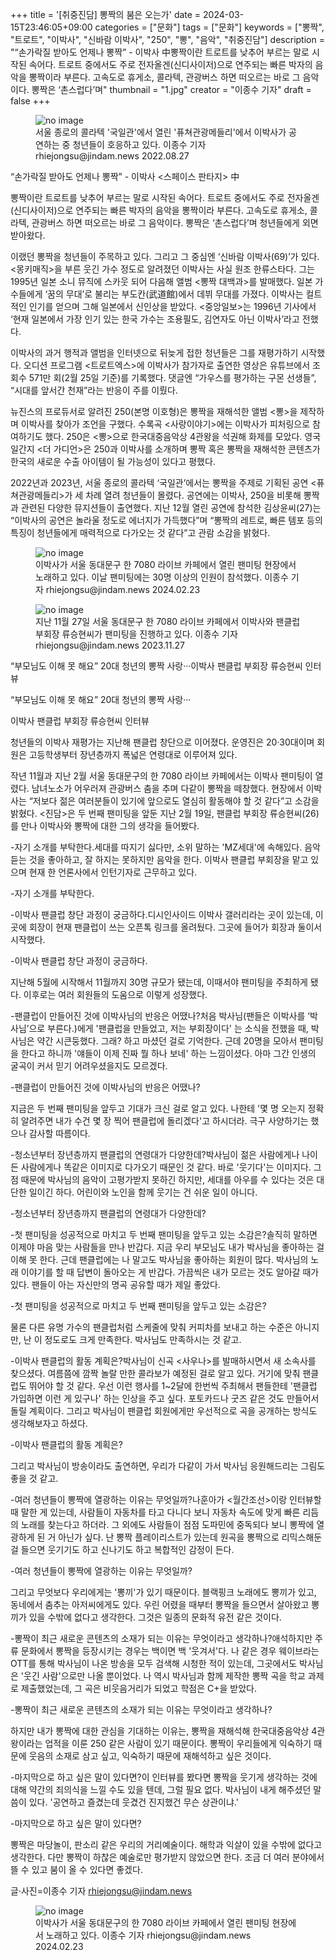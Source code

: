 +++
title = '[취중진담] 뽕짝의 붐은 오는가'
date = 2024-03-15T23:46:05+09:00
categories = ["문화"]
tags = ["문화"]
keywords = ["뽕짝", "트로트", "이박사", "신바람 이박사", "250", "뽕", "음악", "취중진담"]
description = "“손가락질 받아도 언제나 뽕짝” - 이박사  中뽕짝이란 트로트를 낮추어 부르는 말로 시작된 속어다. 트로트 중에서도 주로 전자올겐(신디사이저)으로 연주되는 빠른 박자의 음악을 뽕짝이라 부른다. 고속도로 휴게소, 콜라텍, 관광버스 하면 떠오르는 바로 그 음악이다. 뽕짝은 ‘촌스럽다’며"
thumbnail = "1.jpg"
creator = "이종수 기자"
draft = false
+++

<figure>
  <img src="1.jpg" alt="no image" />
  <figcaption>서울 종로의 콜라텍 '국일관'에서 열린 '퓨쳐관광메들리'에서 이박사가 공연하는 중 청년들이 호응하고 있다. 이종수 기자 rhiejongsu@jindam.news 2022.08.27</figcaption>
</figure>


“손가락질 받아도 언제나 뽕짝” - 이박사 <스페이스 판타지> 中

뽕짝이란 트로트를 낮추어 부르는 말로 시작된 속어다. 트로트 중에서도 주로 전자올겐(신디사이저)으로 연주되는 빠른 박자의 음악을 뽕짝이라 부른다. 고속도로 휴게소, 콜라텍, 관광버스 하면 떠오르는 바로 그 음악이다. 뽕짝은 ‘촌스럽다’며 청년들에게 외면 받아왔다.

이랬던 뽕짝을 청년들이 주목하고 있다. 그리고 그 중심엔 ‘신바람 이박사(69)’가 있다. <몽키매직>을 부른 웃긴 가수 정도로 알려졌던 이박사는 사실 원조 한류스타다. 그는 1995년 일본 소니 뮤직에 스카웃 되어 다음해 앨범 <뽕짝 대백과>를 발매했다. 일본 가수들에게 ‘꿈의 무대’로 불리는 부도칸(武道館)에서 데뷔 무대를 가졌다. 이박사는 컬트적인 인기를 얻으며 그해 일본에서 신인상을 받았다. <중앙일보>는 1996년 기사에서 ‘현재 일본에서 가장 인기 있는 한국 가수는 조용필도, 김연자도 아닌 이박사’라고 전했다.

이박사의 과거 행적과 앨범을 인터넷으로 뒤늦게 접한 청년들은 그를 재평가하기 시작했다. 오디션 프로그램 <트로트엑스>에 이박사가 참가자로 출연한 영상은 유튜브에서 조회수 571만 회(2월 25일 기준)를 기록했다. 댓글엔 “가우스를 평가하는 구몬 선생들”, “시대를 앞서간 천재”라는 반응이 주를 이뤘다.

뉴진스의 프로듀서로 알려진 250(본명 이호형)은 뽕짝을 재해석한 앨범 <뽕>을 제작하며 이박사를 찾아가 조언을 구했다. 수록곡 <사랑이야기>에는 이박사가 피처링으로 참여하기도 했다. 250은 <뽕>으로 한국대중음악상 4관왕을 석권해 화제를 모았다. 영국 일간지 <더 가디언>은 250과 이박사를 소개하며 뽕짝 혹은 뽕짝을 재해석한 콘텐츠가 한국의 새로운 수출 아이템이 될 가능성이 있다고 평했다.

2022년과 2023년, 서울 종로의 콜라텍 ‘국일관’에서는 뽕짝을 주제로 기획된 공연 <퓨쳐관광메들리>가 세 차례 열려 청년들이 몰렸다. 공연에는 이박사, 250을 비롯해 뽕짝과 관련된 다양한 뮤지션들이 출연했다. 지난 12월 열린 공연에 참석한 김상윤씨(27)는 “이박사의 공연은 놀라울 정도로 에너지가 가득했다”며 “뽕짝의 레트로, 빠른 템포 등의 특징이 청년들에게 매력적으로 다가오는 것 같다”고 관람 소감을 밝혔다.

<figure>
  <img src="2.jpg" alt="no image" />
  <figcaption>이박사가 서울 동대문구 한 7080 라이브 카페에서 열린 팬미팅 현장에서 노래하고 있다. 이날 팬미팅에는 30명 이상의 인원이 참석했다. 이종수 기자 rhiejongsu@jindam.news 2024.02.23</figcaption>
</figure>


<figure>
  <img src="3.jpg" alt="no image" />
  <figcaption>지난 11월 27일 서울 동대문구 한 7080 라이브 카페에서 이박사와 팬클럽 부회장 류승현씨가 팬미팅을 진행하고 있다. 이종수 기자 rhiejongsu@jindam.news 2023.11.27</figcaption>
</figure>


“부모님도 이해 못 해요” 20대 청년의 뽕짝 사랑···이박사 팬클럽 부회장 류승현씨 인터뷰

“부모님도 이해 못 해요” 20대 청년의 뽕짝 사랑···

이박사 팬클럽 부회장 류승현씨 인터뷰

청년들의 이박사 재평가는 지난해 팬클럽 창단으로 이어졌다. 운영진은 20·30대이며 회원은 고등학생부터 장년층까지 폭넓은 연령대로 이루어져 있다.

작년 11월과 지난 2월 서울 동대문구의 한 7080 라이브 카페에서는 이박사 팬미팅이 열렸다. 남녀노소가 어우러져 관광버스 춤을 추며 다같이 뽕짝을 떼창했다. 현장에서 이박사는 “저보다 젊은 여러분들이 있기에 앞으로도 열심히 활동해야 할 것 같다”고 소감을 밝혔다. <진담>은 두 번째 팬미팅을 앞둔 지난 2월 19일, 팬클럽 부회장 류승현씨(26)를 만나 이박사와 뽕짝에 대한 그의 생각을 들어봤다.

-자기 소개를 부탁한다.세대를 따지기 싫다만, 소위 말하는 'MZ세대'에 속해있다. 음악 듣는 것을 좋아하고, 잘 하지는 못하지만 음악을 한다. 이박사 팬클럽 부회장을 맡고 있으며 현재 한 언론사에서 인턴기자로 근무하고 있다.

-자기 소개를 부탁한다.

-이박사 팬클럽 창단 과정이 궁금하다.디시인사이드 이박사 갤러리라는 곳이 있는데, 이곳에 회장이 현재 팬클럽이 쓰는 오픈톡 링크를 올려뒀다. 그곳에 들어가 회장과 둘이서 시작했다.

-이박사 팬클럽 창단 과정이 궁금하다.

지난해 5월에 시작해서 11월까지 30명 규모가 됐는데, 이때서야 팬미팅을 주최하게 됐다. 이후로는 여러 회원들의 도움으로 이렇게 성장했다.

-팬클럽이 만들어진 것에 이박사님의 반응은 어땠나?처음 박사님(팬들은 이박사를 ‘박사님’으로 부른다.)에게 '팬클럽을 만들었고, 저는 부회장이다' 는 소식을 전했을 때, 박사님은 약간 시큰둥했다. 그래? 하고 마셨던 걸로 기억한다. 근데 20명을 모아서 팬미팅을 한다고 하니까 '얘들이 이제 진짜 뭘 하나 보네' 하는 느낌이셨다. 아마 그간 인생의 굴곡이 커서 믿기 어려우셨을지도 모르겠다.

-팬클럽이 만들어진 것에 이박사님의 반응은 어땠나?

지금은 두 번째 팬미팅을 앞두고 기대가 크신 걸로 알고 있다. 나한테 '몇 명 오는지 정확히 알려주면 내가 수건 몇 장 찍어 팬클럽에 돌리겠다'고 하시더라. 극구 사양하기는 했으나 감사할 따름이다.

-청소년부터 장년층까지 팬클럽의 연령대가 다양한데?박사님이 젊은 사람에게나 나이든 사람에게나 똑같은 이미지로 다가오기 때문인 것 같다. 바로 '웃기다'는 이미지다. 그 점 때문에 박사님의 음악이 고평가받지 못하긴 하지만, 세대를 아우를 수 있다는 것은 대단한 일이긴 하다. 어린이와 노인을 함께 웃기는 건 쉬운 일이 아니다.

-청소년부터 장년층까지 팬클럽의 연령대가 다양한데?

-첫 팬미팅을 성공적으로 마치고 두 번째 팬미팅을 앞두고 있는 소감은?솔직히 말하면 이제야 마음 맞는 사람들을 만나 반갑다. 지금 우리 부모님도 내가 박사님을 좋아하는 걸 이해 못 한다. 근데 팬클럽에는 나 말고도 박사님을 좋아하는 회원이 많다. 박사님의 노래 이야기를 할 때 답변이 돌아오는 게 반갑다. 가끔씩은 내가 모르는 것도 알아갈 때가 있다. 팬들이 아는 자신만의 명곡 공유할 때가 제일 좋았다.

-첫 팬미팅을 성공적으로 마치고 두 번째 팬미팅을 앞두고 있는 소감은?

물론 다른 유명 가수의 팬클럽처럼 스케줄에 맞춰 커피차를 보내고 하는 수준은 아니지만, 난 이 정도로도 크게 만족한다. 박사님도 만족하시는 것 같고.

-이박사 팬클럽의 활동 계획은?박사님이 신곡 <사우나>를 발매하시면서 새 소속사를 찾으셨다. 여름쯤에 깜짝 놀랄 만한 콜라보가 예정된 걸로 알고 있다. 거기에 맞춰 팬클럽도 뛰어야 할 것 같다. 우선 이런 행사를 1~2달에 한번씩 주최해서 팬들한테 '팬클럽 가입하면 이런 게 있구나' 하는 인상을 주고 싶다. 포토카드나 굿즈 같은 것도 만들어서 돌릴 계획이다. 그리고 박사님이 팬클럽 회원에게만 우선적으로 곡을 공개하는 방식도 생각해보자고 하셨다.

-이박사 팬클럽의 활동 계획은?

그리고 박사님이 방송이라도 출연하면, 우리가 다같이 가서 박사님 응원해드리는 그림도 좋을 것 같고.

-여러 청년들이 뽕짝에 열광하는 이유는 무엇일까?나훈아가 <월간조선>이랑 인터뷰할때 말한 게 있는데, 사람들이 자동차를 타고 다니다 보니 자동차 속도에 맞게 빠른 리듬의 노래를 찾는다고 하더라. 그 외에도 사람들이 점점 도파민에 중독되다 보니 뽕짝에 열광하게 된 거 아닌가 싶다. 난 뽕짝 플레이리스트가 있는데 원곡을 뽕짝으로 리믹스해둔 걸 들으면 웃기기도 하고 신나기도 하고 복합적인 감정이 든다.

-여러 청년들이 뽕짝에 열광하는 이유는 무엇일까?

그리고 무엇보다 우리에게는 '뽕끼'가 있기 때문이다. 블랙핑크 노래에도 뽕끼가 있고, 동네에서 춤추는 아저씨에게도 있다. 우린 어렸을 때부터 뽕짝을 들으면서 살아왔고 뽕끼가 있을 수밖에 없다고 생각한다. 그것은 일종의 문화적 유전 같은 것이다.

-뽕짝이 최근 새로운 콘텐츠의 소재가 되는 이유는 무엇이라고 생각하나?애석하지만 주류 문화에서 뽕짝을 등장시키는 경우는 백이면 백 '웃겨서'다. 나 같은 경우 웨이브라는 OTT를 통해 박사님이 나온 방송을 모두 검색해 시청한 적이 있는데, 그곳에서도 박사님은 '웃긴 사람'으로만 나올 뿐이었다. 나 역시 박사님과 함께 제작한 뽕짝 곡을 학교 과제로 제출했었는데, 그 곡은 비웃음거리가 되었고 학점은 C+을 받았다.

-뽕짝이 최근 새로운 콘텐츠의 소재가 되는 이유는 무엇이라고 생각하나?

하지만 내가 뽕짝에 대한 관심을 기대하는 이유는, 뽕짝을 재해석해 한국대중음악상 4관왕이라는 업적을 이룬 250 같은 사람이 있기 때문이다. 뽕짝이 우리들에게 익숙하기 때문에 웃음의 소재로 삼고 싶고, 익숙하기 때문에 재해석하고 싶은 것이다.

-마지막으로 하고 싶은 말이 있다면?이 인터뷰를 봤다면 뽕짝을 웃기게 생각하는 것에 대해 약간의 죄의식을 느낄 수도 있을 텐데, 그럴 필요 없다. 박사님이 내게 해주셨던 말씀이 있다. '공연하고 즐겼는데 웃겼건 진지했건 무슨 상관이냐.'

-마지막으로 하고 싶은 말이 있다면?

뽕짝은 마당놀이, 판소리 같은 우리의 거리예술이다. 해학과 익살이 있을 수밖에 없다고 생각한다. 다만 뽕짝이 하찮은 예술로만 평가받지 않았으면 한다. 조금 더 여러 분야에서 뜰 수 있고 붐이 올 수 있다면 좋겠다.

글·사진=이종수 기자 rhiejongsu@jindam.news

<figure>
  <img src="4.jpg" alt="no image" />
  <figcaption>이박사가 서울 동대문구의 한 7080 라이브 카페에서 열린 팬미팅 현장에서 노래하고 있다. 이종수 기자 rhiejongsu@jindam.news 2024.02.23</figcaption>
</figure>



